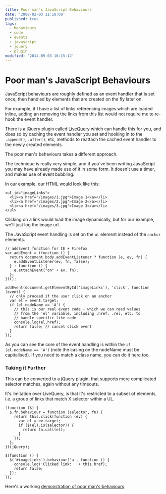 ```yaml
---
title: Poor man's JavaScript Behaviours
date: '2008-02-03 11:18:09'
published: true
tags:
  - behaviours
  - code
  - events
  - javascript
  - jquery
  - plugin
modified: '2014-09-03 16:15:12'
---
```

# Poor man's JavaScript Behaviours

JavaScript behaviours are roughly defined as an event handler that is set once, then handled by elements that are created on the fly later on.

For example, if I have a list of links referencing images which are loaded inline, adding an removing the links from this list would not require me to re-hook the event handler.

There is a jQuery plugin called [LiveQuery](http://brandonaaron.net/docs/livequery/) which can handle this for you, and does so by caching the event handler you set and hooking in to the <code>.append()</code>, <code>.after()</code>, etc, methods to reattach the cached event handler to the newly created elements.

The poor man's behaviours takes a different approach.


<!--more-->

The technique is really very simple, and if you've been writing JavaScript you may have already made use of it in some form.  It doesn't use a timer, and makes use of event bubbling.

<script src="/js/prettify.packed.js" type="text/javascript" charset="utf-8"></script>

In our example, our HTML would look like this:

<pre class="prettyprint"><code>&lt;ul id="imageLinks"&gt;
  &lt;li&gt;&lt;a href=&quot;/images/1.jpg&quot;&gt;Image 1&lt;/a&gt;&lt;/li&gt;
  &lt;li&gt;&lt;a href=&quot;/images/2.jpg&quot;&gt;Image 2&lt;/a&gt;&lt;/li&gt;
  &lt;li&gt;&lt;a href=&quot;/images/3.jpg&quot;&gt;Image 3&lt;/a&gt;&lt;/li&gt;
&lt;/ul&gt;</code></pre>

Clicking on a link would load the image dynamically, but for our example, we'll just log the image url.

The JavaScript event handling is set on the <code>ul</code> element instead of the <code>anchor</code> elements.

<pre class="prettyprint"><code>// addEvent function for IE + Firefox
var addEvent = (function () {
  return document.body.addEventListener ? function (e, ev, fn) {
    e.addEventListener(ev, fn, false);
  } : function () {
    e.attachEvent("on" + ev, fn);
  };
})();

addEvent(document.getElementById('imageLinks'), 'click', function (event) {
  // only proceed if the user click on an anchor
  var el = event.target;
  if (el.nodeName == 'A') {
    // this is our real event code - which we can read values
    // from the 'el' variable, including .href, .rel, etc. to
    // handle specific like code
    console.log(el.href);
    return false; // cancel click event
  }
});</code></pre>

As you can see the core of the event handling is within the <code>if (el.nodeName == 'A')</code> (note the casing on the nodeName must be capitalised).  If you need to match a class name, you can do it here too.

### Taking it Further

This can be converted to a jQuery plugin, that supports more complicated selector matches, again without any timeouts.

It's limitation over LiveQuery, is that it's restricted to a subset of elements, i.e. a group of links that match X selector within a UL.

<pre class="prettyprint"><code>(function ($) {
  $.fn.behaviour = function (selector, fn) {
    return this.click(function (ev) {
      var el = ev.target;
      if ($(el).is(selector)) {
        return fn.call(el);
      }
    });
  };
})(jQuery);

$(function () {
  $('#imageLinks').behaviour('a', function () {
    console.log('Clicked link: ' + this.href);
    return false;
  });
});</code></pre>

Here's a working [demonstration of poor man's behaviours](/wp-content/uploads/2008/02/behaviours.html)
